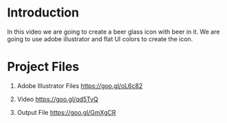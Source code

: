 # Introduction

In this video we are going to create a beer glass icon with beer in it. We are going to use adobe illustrator and flat UI colors to create the icon.

# Project Files

1. Adobe Illustrator Files
https://goo.gl/oL6c82

2. Video 
https://goo.gl/qd5TvQ

3. Output File
https://goo.gl/GmXgCR

